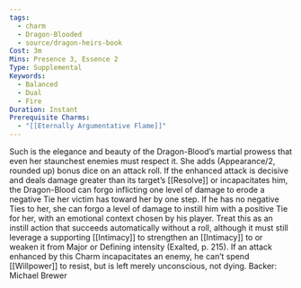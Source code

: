 ```yaml
---
tags:
  - charm
  - Dragon-Blooded
  - source/dragon-heirs-book
Cost: 3m
Mins: Presence 3, Essence 2
Type: Supplemental
Keywords:
  - Balanced
  - Dual
  - Fire
Duration: Instant
Prerequisite Charms:
  - "[[Eternally Argumentative Flame]]"
---
```

Such is the elegance and beauty of the Dragon-Blood’s martial prowess that even her staunchest enemies must respect it. She adds (Appearance/2, rounded up) bonus dice on an attack roll. If the enhanced attack is decisive and deals damage greater than its target’s [[Resolve]] or incapacitates him, the Dragon-Blood can forgo inflicting one level of damage to erode a negative Tie her victim has toward her by one step. If he has no negative Ties to her, she can forgo a level of damage to instill him with a positive Tie for her, with an emotional context chosen by his player. Treat this as an instill action that succeeds automatically without a roll, although it must still leverage a supporting [[Intimacy]] to strengthen an [[Intimacy]] to or weaken it from Major or Defining intensity (Exalted, p. 215). If an attack enhanced by this Charm incapacitates an enemy, he can’t spend [[Willpower]] to resist, but is left merely unconscious, not dying.
Backer: Michael Brewer
